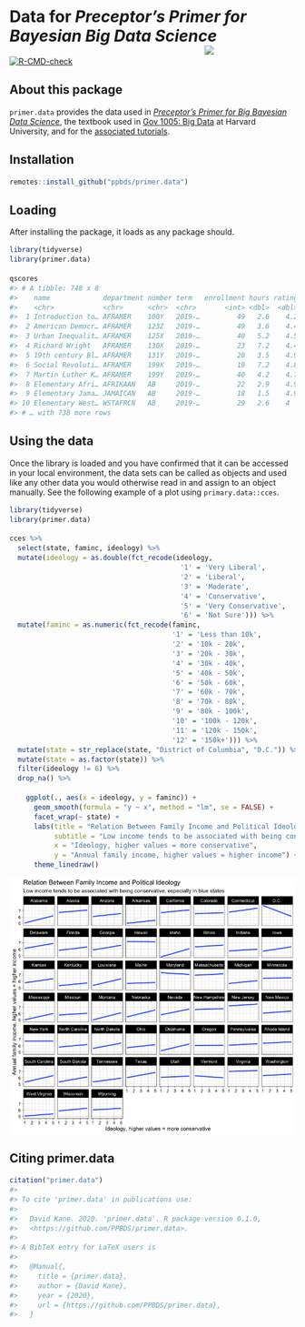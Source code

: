 
<!-- README is generated from README.Rmd, edit ONLY this file if needed. But, after you edit it, you NEED TO KNIT IT BY HAND in order to create the new README.md, which is the thing which is actually used. -->

# Data for *Preceptor’s Primer for <br/> Bayesian Big Data Science* <img src="man/figures/ulysses_hex_data.png" align = "right"  width="160">

<!-- badges: start -->

[![R-CMD-check](https://github.com/PPBDS/primer.data/workflows/R-CMD-check/badge.svg)](https://github.com/PPBDS/primer.data/actions)
<!-- badges: end -->

## About this package

`primer.data` provides the data used in *[Preceptor’s Primer for Big
Bayesian Data Science](https://ppbds.github.io/primer)*, the textbook
used in [Gov 1005: Big
Data](https://www.davidkane.info/files/gov_1005_spring_2021.html) at
Harvard University, and for the [associated
tutorials](https://ppbds.github.io/primer.tutorials).

## Installation

``` r
remotes::install_github("ppbds/primer.data")
```

## Loading

After installing the package, it loads as any package should.

``` r
library(tidyverse) 
library(primer.data)

qscores
#> # A tibble: 748 x 8
#>    name             department number term   enrollment hours rating instructor 
#>    <chr>            <chr>      <chr>  <chr>       <int> <dbl>  <dbl> <chr>      
#>  1 Introduction to… AFRAMER    100Y   2019-…         49   2.6    4.2 Jesse McCa…
#>  2 American Democr… AFRAMER    123Z   2019-…         49   3.6    4.4 Cornel West
#>  3 Urban Inequalit… AFRAMER    125X   2019-…         40   5.2    4.5 Elizabeth …
#>  4 Richard Wright   AFRAMER    130X   2019-…         23   7.2    4.4 Glenda Car…
#>  5 19th century Bl… AFRAMER    131Y   2019-…         20   3.5    4.9 Linda Chav…
#>  6 Social Revoluti… AFRAMER    199X   2019-…         19   7.2    4.8 Alejandro …
#>  7 Martin Luther K… AFRAMER    199Y   2019-…         40   4.2    4.7 Brandon Mi…
#>  8 Elementary Afri… AFRIKAAN   AB     2019-…         22   2.9    4.9 John M Mug…
#>  9 Elementary Jama… JAMAICAN   AB     2019-…         18   1.5    4.9 John M Mug…
#> 10 Elementary West… WSTAFRCN   AB     2019-…         29   2.6    4   John M Mug…
#> # … with 738 more rows
```

## Using the data

Once the library is loaded and you have confirmed that it can be
accessed in your local environment, the data sets can be called as
objects and used like any other data you would otherwise read in and
assign to an object manually. See the following example of a plot using
`primary.data::cces`.

``` r
library(tidyverse)
library(primer.data)

cces %>% 
  select(state, faminc, ideology) %>% 
  mutate(ideology = as.double(fct_recode(ideology, 
                                          '1' = 'Very Liberal',
                                          '2' = 'Liberal',
                                          '3' = 'Moderate',
                                          '4' = 'Conservative',
                                          '5' = 'Very Conservative',
                                          '6' = 'Not Sure'))) %>% 
  mutate(faminc = as.numeric(fct_recode(faminc, 
                                        '1' = 'Less than 10k',
                                        '2' = '10k - 20k',
                                        '3' = '20k - 30k',
                                        '4' = '30k - 40k',
                                        '5' = '40k - 50k',
                                        '6' = '50k - 60k',
                                        '7' = '60k - 70k',
                                        '8' = '70k - 80k',
                                        '9' = '80k - 100k',
                                        '10' = '100k - 120k',
                                        '11' = '120k - 150k',
                                        '12' = '150k+'))) %>% 
  mutate(state = str_replace(state, "District of Columbia", "D.C.")) %>% 
  mutate(state = as.factor(state)) %>% 
  filter(ideology != 6) %>% 
  drop_na() %>% 
  
    ggplot(., aes(x = ideology, y = faminc)) +
      geom_smooth(formula = "y ~ x", method = "lm", se = FALSE) +
      facet_wrap(~ state) +
      labs(title = "Relation Between Family Income and Political Ideology",
           subtitle = "Low income tends to be associated with being conservative, especially in blue states",
           x = "Ideology, higher values = more conservative",
           y = "Annual family income, higher values = higher income") +
      theme_linedraw()
```

<!-- DK: We need some comments explaining what this is doing and how we can replace it. Specifically, why place the figure in man/ rather than inst/? Why can't we just have this code run and save/show the image? Hate the eval=FALSE above. -->

<img src= "man/figures/readme_plot.png" align="center">

## Citing primer.data

``` r
citation("primer.data")
#> 
#> To cite 'primer.data' in publications use:
#> 
#>   David Kane. 2020. 'primer.data'. R package version 0.1.0,
#>   <https://github.com/PPBDS/primer.data>.
#> 
#> A BibTeX entry for LaTeX users is
#> 
#>   @Manual{,
#>     title = {primer.data},
#>     author = {David Kane},
#>     year = {2020},
#>     url = {https://github.com/PPBDS/primer.data},
#>   }
```
